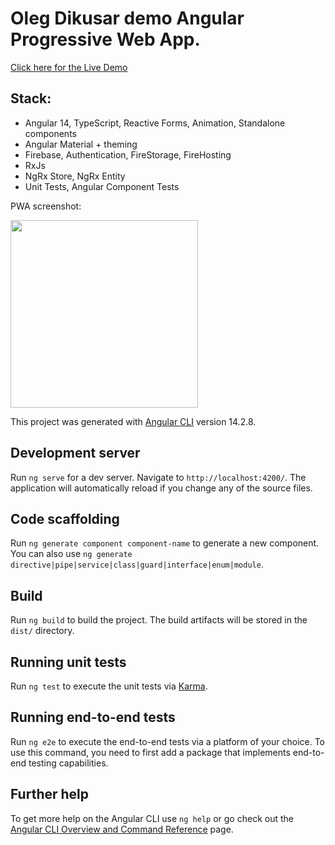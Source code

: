 # Oleg Dikusar demo Angular Progressive Web App.

[Click here for the Live Demo](https://dsr-lang.web.app/)

## Stack:

- Angular 14, TypeScript, Reactive Forms, Animation, Standalone components
- Angular Material + theming
- Firebase, Authentication, FireStorage, FireHosting
- RxJs
- NgRx Store, NgRx Entity
- Unit Tests, Angular Component Tests

PWA screenshot:

<img src="https://dsr-lang.web.app/assets/images/app-memo.jpg"  width="300">

This project was generated with [Angular CLI](https://github.com/angular/angular-cli) version 14.2.8.

## Development server

Run `ng serve` for a dev server. Navigate to `http://localhost:4200/`. The application will automatically reload if you change any of the source files.

## Code scaffolding

Run `ng generate component component-name` to generate a new component. You can also use `ng generate directive|pipe|service|class|guard|interface|enum|module`.

## Build

Run `ng build` to build the project. The build artifacts will be stored in the `dist/` directory.

## Running unit tests

Run `ng test` to execute the unit tests via [Karma](https://karma-runner.github.io).

## Running end-to-end tests

Run `ng e2e` to execute the end-to-end tests via a platform of your choice. To use this command, you need to first add a package that implements end-to-end testing capabilities.

## Further help

To get more help on the Angular CLI use `ng help` or go check out the [Angular CLI Overview and Command Reference](https://angular.io/cli) page.
